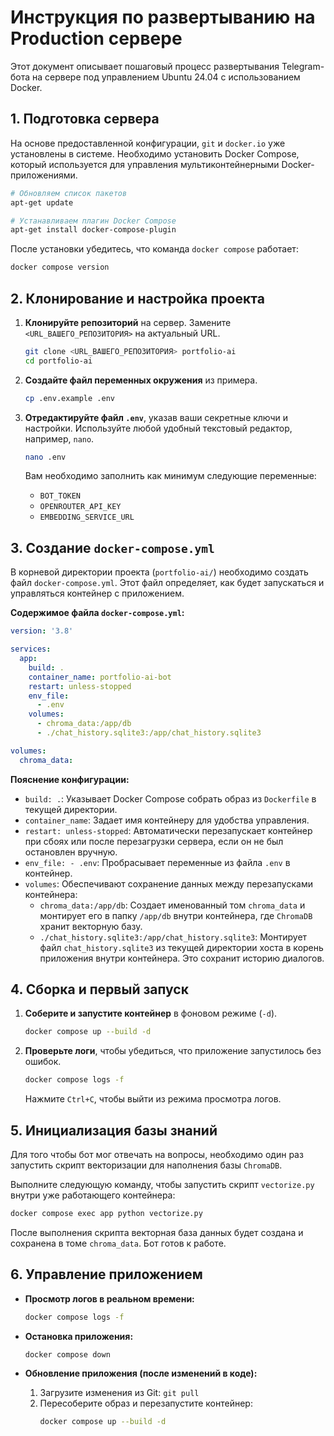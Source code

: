 # Инструкция по развертыванию на Production сервере

Этот документ описывает пошаговый процесс развертывания Telegram-бота на сервере под управлением Ubuntu 24.04 с использованием Docker.

## 1. Подготовка сервера

На основе предоставленной конфигурации, `git` и `docker.io` уже установлены в системе. Необходимо установить Docker Compose, который используется для управления мультиконтейнерными Docker-приложениями.

```bash
# Обновляем список пакетов
apt-get update

# Устанавливаем плагин Docker Compose
apt-get install docker-compose-plugin
```

После установки убедитесь, что команда `docker compose` работает:

```bash
docker compose version
```

## 2. Клонирование и настройка проекта

1.  **Клонируйте репозиторий** на сервер. Замените `<URL_ВАШЕГО_РЕПОЗИТОРИЯ>` на актуальный URL.

    ```bash
    git clone <URL_ВАШЕГО_РЕПОЗИТОРИЯ> portfolio-ai
    cd portfolio-ai
    ```

2.  **Создайте файл переменных окружения** из примера.

    ```bash
    cp .env.example .env
    ```

3.  **Отредактируйте файл `.env`**, указав ваши секретные ключи и настройки. Используйте любой удобный текстовый редактор, например, `nano`.

    ```bash
    nano .env
    ```

    Вам необходимо заполнить как минимум следующие переменные:
    *   `BOT_TOKEN`
    *   `OPENROUTER_API_KEY`
    *   `EMBEDDING_SERVICE_URL`

## 3. Создание `docker-compose.yml`

В корневой директории проекта (`portfolio-ai/`) необходимо создать файл `docker-compose.yml`. Этот файл определяет, как будет запускаться и управляться контейнер с приложением.

**Содержимое файла `docker-compose.yml`:**

```yaml
version: '3.8'

services:
  app:
    build: .
    container_name: portfolio-ai-bot
    restart: unless-stopped
    env_file:
      - .env
    volumes:
      - chroma_data:/app/db
      - ./chat_history.sqlite3:/app/chat_history.sqlite3

volumes:
  chroma_data:
```

**Пояснение конфигурации:**
*   `build: .`: Указывает Docker Compose собрать образ из `Dockerfile` в текущей директории.
*   `container_name`: Задает имя контейнеру для удобства управления.
*   `restart: unless-stopped`: Автоматически перезапускает контейнер при сбоях или после перезагрузки сервера, если он не был остановлен вручную.
*   `env_file: - .env`: Пробрасывает переменные из файла `.env` в контейнер.
*   `volumes`: Обеспечивают сохранение данных между перезапусками контейнера:
    *   `chroma_data:/app/db`: Создает именованный том `chroma_data` и монтирует его в папку `/app/db` внутри контейнера, где `ChromaDB` хранит векторную базу.
    *   `./chat_history.sqlite3:/app/chat_history.sqlite3`: Монтирует файл `chat_history.sqlite3` из текущей директории хоста в корень приложения внутри контейнера. Это сохранит историю диалогов.

## 4. Сборка и первый запуск

1.  **Соберите и запустите контейнер** в фоновом режиме (`-d`).

    ```bash
    docker compose up --build -d
    ```

2.  **Проверьте логи**, чтобы убедиться, что приложение запустилось без ошибок.

    ```bash
    docker compose logs -f
    ```
    Нажмите `Ctrl+C`, чтобы выйти из режима просмотра логов.

## 5. Инициализация базы знаний

Для того чтобы бот мог отвечать на вопросы, необходимо один раз запустить скрипт векторизации для наполнения базы `ChromaDB`.

Выполните следующую команду, чтобы запустить скрипт `vectorize.py` внутри уже работающего контейнера:

```bash
docker compose exec app python vectorize.py
```

После выполнения скрипта векторная база данных будет создана и сохранена в томе `chroma_data`. Бот готов к работе.

## 6. Управление приложением

*   **Просмотр логов в реальном времени:**
    ```bash
    docker compose logs -f
    ```

*   **Остановка приложения:**
    ```bash
    docker compose down
    ```

*   **Обновление приложения (после изменений в коде):**
    1.  Загрузите изменения из Git: `git pull`
    2.  Пересоберите образ и перезапустите контейнер:
        ```bash
        docker compose up --build -d
        ```
